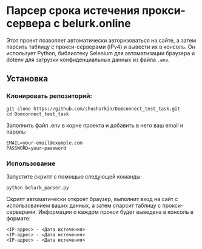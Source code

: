 # Парсер срока истечения прокси-сервера с belurk.online

Этот проект позволяет автоматически авторизоваться на сайте, а затем парсить таблицу с прокси-серверами (IPv4) и вывести их в консоль. Он использует Python, библиотеку Selenium для автоматизации браузера и dotenv для загрузки конфиденциальных данных из файла `.env`.

## Установка
### Клонировать репозиторий:
```
git clone https://github.com/shusharkin/Domconnect_test_task.git
cd Domconnect_test_task
```
Заполнить файл .env в корне проекта и добавить в него ваш email и пароль:
```
EMAIL=your-email@example.com
PASSWORD=your-password
```
### Использование
Запустите скрипт с помощью следующей команды:
```
python belurk_parser.py
```
Скрипт автоматически откроет браузер, выполнит вход на сайт с использованием ваших данных, а затем спарсит таблицу с прокси-серверами. Информация о каждом прокси будет выведена в консоль в формате:
```
<IP-адрес> - <Дата истечения>
<IP-адрес> - <Дата истечения>
<IP-адрес> - <Дата истечения>
```